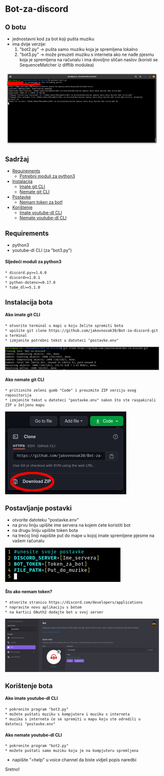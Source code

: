 # Bot-za-discord 

O botu
---
* jednostavni kod za bot koji pušta muziku
* ima dvije verzije:
	1. "bot2.py" -> pušta samo muziku koja je spremljena lokalno
	2. "bot3.py" -> može preuzeti muziku s interneta ako ne nađe pjesmu koja je spremljena na računalu i ima dovoljno sličan naslov (koristi se SequenceMatcher iz difflib modulea) 

![Demonstracija bota](/slike/demonstracija.png)

Sadržaj
---
* [Requirements](#Requirements)
	* [Potrebni moduli za python3](#Sljedeći-moduli-za-python3)
* [Instalacija](#Instalacija-bota)
	* [Imate git CLI](#Ako-imate-git-CLI)
	* [Nemate git CLI](#Ako-nemate-git-CLI)
* [Postavke](#Postavljanje-postavki)
	* [Nemam token za bot!](#Što-ako-nemam-token?)
* [Korištenje](#Korištenje-bota)
	* [Imate youtube-dl CLI](#Ako-imate-youtube-dl-CLI)
	* [Nemate youtube-dl CLI](#Ako-nemate-youtube-dl-CLI)

Requirements
---
* python3
* youtube-dl CLI (za "bot3.py")
#### Sljedeći moduli za python3
	* discord.py>=1.6.0
	* discord>=1.0.1
	* python-dotenv>=0.17.0
	* tube_dl>=5.1.0

Instalacija bota
---
#### Ako imate git CLI
	* otvorite terminal u mapi u koju želite spremiti bota
	* upišite git clone https://github.com/jakovnovak30/Bot-za-discord.git u terminal
	* izmjenite potrebni tekst u datoteci "postavke.env"

![Preuzimanje s git CLI-om](/slike/download2.png)

#### Ako nemate git CLI
	* pritisnite zeleni gumb "Code" i preuzmite ZIP verziju ovog repositorija
	* izmjenite tekst u datoteci "postavke.env" nakon što ste raspakirali ZIP u željenu mapu

![Preuzimanje bez git CLI-a](/slike/download.png)

Postavljanje postavki
---
* otvorite datoteku "postavke.env"
* na prvu liniju upišite ime servera na kojem ćete koristiti bot 
* na drugu liniju upišite token bota
* na trećoj liniji napišite put do mape u kojoj imate spremljene pjesme na vašem računalu

![Postavke](/slike/postavke.png)

#### Što ako nemam token?
	* otvorite stranicu https://discord.com/developers/applications
	* napravite novu aplikaciju s botom
	* na kartici OAuth2 dodajte bot u svoj server

![Primjer bota na discordovoj stranici](/slike/discordapi.png)

Korištenje bota
---
#### Ako imate youtube-dl CLI
	* pokrenite program "bot3.py"
	* možete puštati muziku s kompjutera i muziku s interneta
	* muzika s interneta će se spremiti u mapu koju ste odredili u datoteci "postavke.env"
#### Ako nemate youtube-dl CLI
	* pokrenite program "bot2.py"
	* možete puštati samo muziku koja je na kompjuteru spremljena

* napišite "<help" u voice channel da biste vidjeli popis naredbi

Sretno!
